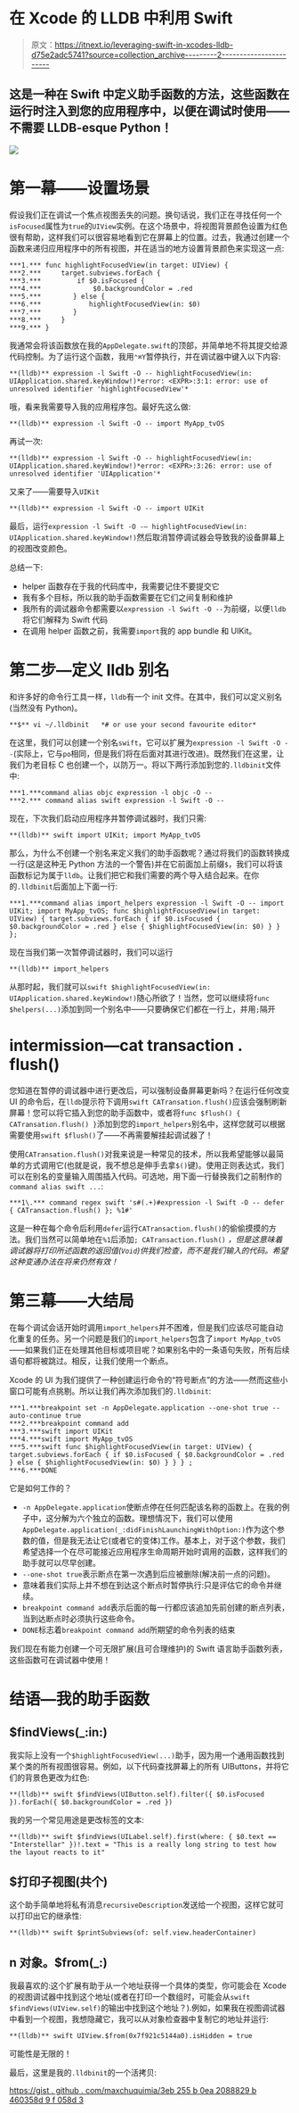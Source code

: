 # 在 Xcode 的 LLDB 中利用 Swift

> 原文：<https://itnext.io/leveraging-swift-in-xcodes-lldb-d75e2adc5741?source=collection_archive---------2----------------------->

## 这是一种在 Swift 中定义助手函数的方法，这些函数在运行时注入到您的应用程序中，以便在调试时使用——不需要 LLDB-esque Python！

![](img/2b6710df13be28488cb5fe436106930c.png)

# 第一幕——设置场景

假设我们正在调试一个焦点视图丢失的问题。换句话说，我们正在寻找任何一个`isFocused`属性为`true`的`UIView`实例。在这个场景中，将视图背景颜色设置为红色很有帮助，这样我们可以很容易地看到它在屏幕上的位置。过去，我通过创建一个函数来递归应用程序中的所有视图，并在适当的地方设置背景颜色来实现这一点:

```
***1.*** func highlightFocusedView(in target: UIView) {
***2.***     target.subviews.forEach {
***3.***         if $0.isFocused {
***4.***             $0.backgroundColor = .red
***5.***        } else {
***6.***            highlightFocusedView(in: $0)
***7.***        }
***8.***     }
***9.*** }
```

我通常会将该函数放在我的`AppDelegate.swift`的顶部，并简单地不将其提交给源代码控制。为了运行这个函数，我用`⌃⌘Y`暂停执行，并在调试器中键入以下内容:

```
**(lldb)** expression -l Swift -O -- highlightFocusedView(in: UIApplication.shared.keyWindow!)*error: <EXPR>:3:1: error: use of unresolved identifier 'highlightFocusedView'*
```

哦，看来我需要导入我的应用程序包。最好先这么做:

```
**(lldb)** expression -l Swift -O -- import MyApp_tvOS
```

再试一次:

```
**(lldb)** expression -l Swift -O -- highlightFocusedView(in: UIApplication.shared.keyWindow!)*error: <EXPR>:3:26: error: use of unresolved identifier 'UIApplication'*
```

又来了——需要导入`UIKit`

```
**(lldb)** expression -l Swift -O -- import UIKit
```

最后，运行`expression -l Swift -O -— highlightFocusedView(in: UIApplication.shared.keyWindow!)`然后取消暂停调试器会导致我的设备屏幕上的视图改变颜色。

总结一下:

*   helper 函数存在于我的代码库中，我需要记住不要提交它
*   我有多个目标，所以我的助手函数需要在它们之间复制和维护
*   我所有的调试器命令都需要以`expression -l Swift -O --`为前缀，以便`lldb`将它们解释为 Swift 代码
*   在调用 helper 函数之前，我需要`import`我的 app bundle 和 UIKit。

# 第二步—定义 lldb 别名

和许多好的命令行工具一样，`lldb`有一个 init 文件。在其中，我们可以定义别名(当然没有 Python)。

```
**$** vi ~/.lldbinit   *# or use your second favourite editor*
```

在这里，我们可以创建一个别名`swift`，它可以扩展为`expression -l Swift -O --`(实际上，它与`po`相同，但是我们将在后面对其进行改进)。既然我们在这里，让我们为老目标 C 也创建一个，以防万一。将以下两行添加到您的`.lldbinit`文件中:

```
***1.***command alias objc expression -l objc -O --
***2.*** command alias swift expression -l Swift -O --
```

现在，下次我们启动应用程序并暂停调试器时，我们只需:

```
**(lldb)** swift import UIKit; import MyApp_tvOS
```

那么，为什么不创建一个别名来定义我们的助手函数呢？通过将我们的函数转换成一行(这是这种无 Python 方法的一个警告)并在它前面加上前缀`$`，我们可以将该函数标记为属于`lldb`。让我们把它和我们需要的两个导入结合起来。在你的`.lldbinit`后面加上下面一行:

```
***1.***command alias import_helpers expression -l Swift -O -- import UIKit; import MyApp_tvOS; func $highlightFocusedView(in target: UIView) { target.subviews.forEach { if $0.isFocused { $0.backgroundColor = .red } else { $highlightFocusedView(in: $0) } } };
```

现在当我们第一次暂停调试器时，我们可以运行

```
**(lldb)** import_helpers
```

从那时起，我们就可以`swift $highlightFocusedView(in: UIApplication.shared.keyWindow!)`随心所欲了！当然，您可以继续将`func $helpers(...)`添加到同一个别名中——只要确保它们都在一行上，并用`;`隔开

# intermission—cat transaction . flush()

您知道在暂停的调试器中进行更改后，可以强制设备屏幕更新吗？在运行任何改变 UI 的命令后，在`lldb`提示符下调用`swift CATransation.flush()`应该会强制刷新屏幕！您可以将它插入到您的助手函数中，或者将`func $flush() { CATransation.flush() }`添加到您的`import_helpers`别名中，这样您就可以根据需要使用`swift $flush()`了——不再需要解挂起调试器了！

使用`CATransation.flush()`对我来说是一种常见的技术，所以我希望能够以最简单的方式调用它(也就是说，我不想总是伸手去拿`$()`键)。使用正则表达式，我们可以在别名的变量输入周围插入代码。可选地，用下面一行替换我们之前制作的`command alias swift ...`:

```
***1\.*** command regex swift 's#(.+)#expression -l Swift -O -- defer { CATransaction.flush() }; %1#'
```

这是一种在每个命令后利用`defer`运行`CATransaction.flush()`的偷偷摸摸的方法。我们当然可以简单地在`%1`后添加`; CATransaction.flush()` *，但是这意味着调试器将打印所述函数的返回值(`Void`)供我们检查，而不是我们输入的代码。希望这种变通办法在将来仍然有效！*

# 第三幕——大结局

在每个调试会话开始时调用`import_helpers`并不困难，但是我们应该尽可能自动化重复的任务。另一个问题是我们的`import_helpers`包含了`import MyApp_tvOS`——如果我们正在处理其他目标或项目呢？如果别名中的一条语句失败，所有后续语句都将被跳过。相反，让我们使用一个断点。

Xcode 的 UI 为我们提供了一种创建运行命令的“符号断点”的方法——然而这些小窗口可能有点挑剔。所以让我们再次添加我们的`.lldbinit`:

```
***1.***breakpoint set -n AppDelegate.application --one-shot true --auto-continue true
***2.***breakpoint command add
***3.***swift import UIKit
***4.***swift import MyApp_tvOS
***5.***swift func $highlightFocusedView(in target: UIView) { target.subviews.forEach { if $0.isFocused { $0.backgroundColor = .red } else { $highlightFocusedView(in: $0) } } } ;
***6.***DONE
```

它是如何工作的？

*   `-n AppDelegate.application`使断点停在任何匹配该名称的函数上。在我的例子中，这分解为六个独立的函数。理想情况下，我们可以使用`AppDelegate.application(_:didFinishLaunchingWithOption:)`作为这个参数的值，但是我无法让它(或者它的变体)工作。基本上，对于这个参数，我们希望选择一个在尽可能接近应用程序生命周期开始时调用的函数，这样我们的助手就可以尽早创建。
*   `--one-shot true`表示断点在第一次遇到后应被删除(解决前一点的问题)。
*   意味着我们实际上并不想在到达这个断点时暂停执行:只是评估它的命令并继续。
*   `breakpoint command add`表示后面的每一行都应该追加先前创建的断点列表，当到达断点时必须执行这些命令。
*   `DONE`标志着`breakpoint command add`所期望的命令列表的结束

我们现在有能力创建一个可无限扩展(且可合理维护)的 Swift 语言助手函数列表，这些函数可在调试器中使用！

# **结语—我的助手函数**

## **$findViews(_:in:)**

我实际上没有一个`$highlightFocusedView(...)`助手，因为用一个通用函数找到某个类的所有视图很容易。例如，以下代码查找屏幕上的所有 UIButtons，并将它们的背景色更改为红色:

```
**(lldb)** swift $findViews(UIButton.self).filter({ $0.isFocused }).forEach({ $0.backgroundColor = .red })
```

我的另一个常见用途是更改标签的文本:

```
**(lldb)** swift $findViews(UILabel.self).first(where: { $0.text == "Interstellar" })!.text = "This is a really long string to test how the layout reacts to it"
```

## **$打印子视图(共个)**

这个助手简单地将私有消息`recursiveDescription`发送给一个视图，这样它就可以打印出它的继承性:

```
**(lldb)** swift $printSubviews(of: self.view.headerContainer)
```

## **n 对象。$from(_:)**

我最喜欢的:这个扩展有助于从一个地址获得一个具体的类型，你可能会在 Xcode 的视图调试器中找到这个地址(或者在打印一个数组时，可能会从`swift $findViews(UIView.self)`的输出中找到这个地址？).例如，如果我在视图调试器中看到一个视图，我想隐藏它，我可以从对象检查器中复制它的地址并运行:

```
**(lldb)** swift UIView.$from(0x7f921c5144a0).isHidden = true
```

可能性是无限的！

最后，这里是我的`.lldbinit`的一个活拷贝:

[https://gist . github . com/maxchuquimia/3eb 255 b 0ea 2088829 b 460358d 9 f 058d 3](https://gist.github.com/maxchuquimia/3eb255b0ea2088829b460358d9f058d3)